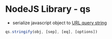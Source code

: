 # NodeJS Library - qs

- serialize javascript object to [URL query string](computer-network-url.md)

```javascript
qs.stringify(obj, [sep], [eq], [options])
```

